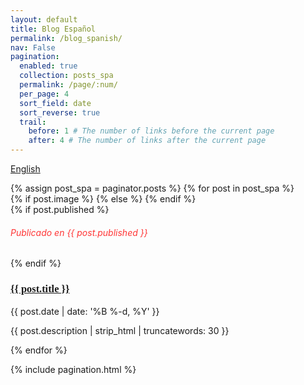 ```yaml
---
layout: default
title: Blog Español
permalink: /blog_spanish/
nav: False
pagination:
  enabled: true
  collection: posts_spa
  permalink: /page/:num/
  per_page: 4
  sort_field: date
  sort_reverse: true
  trail:
    before: 1 # The number of links before the current page
    after: 4 # The number of links after the current page
---
```

<!--Buttom to spanish-->
<a class="btn draw-border" href="{{ site.baseurl }}/blog/" style="text-align: right;">English</a>

<div class="content-box clearfix">
  {% assign post_spa = paginator.posts %}
  {% for post in post_spa %}
  <article class="post_index">
    {% if post.image %}
      <a class="post-thumbnail" style="background-image: url({{ site.url }}{{ post.image }})" href="{{post.url | prepend: site.baseurl}}"></a>
    {% else %}
    <a class="post-thumbnail" style="background-image: url({{ site.image }})" href="{{post.url | prepend: site.baseurl}}"></a>
    {% endif %}
    <div class="post-content">
      {% if post.published %}
      <h6 style="color: #FF3636; text-align: left"><i> Publicado en {{ post.published }}</i></h6>
      {% endif %}
      <h3 class="post-title" style="font-family: 'Playfair Display', serif; text-align: left"><a  href="{{ post.url | prepend: site.baseurl }}">{{ post.title }}</a></h3>
      <p class="post-meta">{{ post.date | date: '%B %-d, %Y' }}&nbsp;&nbsp;&nbsp;&nbsp;</p>
      <p>{{ post.description | strip_html | truncatewords: 30 }}</p>
    </div>
  </article>
  {% endfor %}
</div>

{% include pagination.html %}



